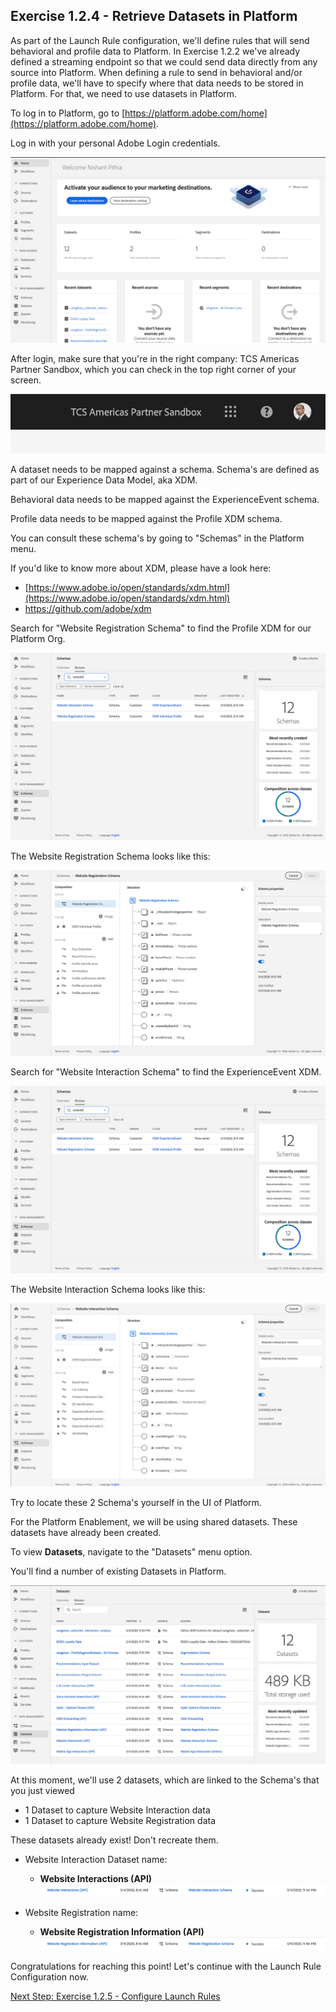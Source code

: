 ## Exercise 1.2.4 - Retrieve Datasets in Platform

As part of the Launch Rule configuration, we'll define rules that will send behavioral and profile data to Platform. In Exercise 1.2.2 we've already defined a streaming endpoint so that we could send data directly from any source into Platform. When defining a rule to send in behavioral and/or profile data, we'll have to specify where that data needs to be stored in Platform. For that, we need to use datasets in Platform.

To log in to Platform, go to [https://platform.adobe.com/home](https://platform.adobe.com/home). 

Log in with your personal Adobe Login credentials.

![Platform Setup](./images/platformlp.png)

After login, make sure that you're in the right company: TCS Americas Partner Sandbox, which you can check in the top right corner of your screen.

![Platform Setup](./images/platformcompany.png)

A dataset needs to be mapped against a schema. Schema's are defined as part of our Experience Data Model, aka XDM.

Behavioral data needs to be mapped against the ExperienceEvent schema.

Profile data needs to be mapped against the Profile XDM schema.

You can consult these schema's by going to "Schemas" in the Platform menu.

If you'd like to know more about XDM, please have a look here:

  * [https://www.adobe.io/open/standards/xdm.html](https://www.adobe.io/open/standards/xdm.html)
  * [https://github.com/adobe/xdm
](https://github.com/adobe/xdm)

Search for "Website Registration Schema" to find the Profile XDM for our Platform Org.

![Platform Setup](./images/xdmprofile.png)

The Website Registration Schema looks like this:

![Platform Setup](./images/profiledtl.png)

Search for "Website Interaction Schema" to find the ExperienceEvent XDM.

![Platform Setup](./images/xdmprofile.png)

The Website Interaction Schema looks like this:

![Platform Setup](./images/eedtl.png)

Try to locate these 2 Schema's yourself in the UI of Platform.

For the Platform Enablement, we will be using shared datasets. These datasets have already been created. 

To view **Datasets**, navigate to the "Datasets" menu option.

You'll find a number of existing Datasets in Platform.

![Platform Setup](./images/datasets.png)

At this moment, we'll use 2 datasets, which are linked to the Schema's that you just viewed

  * 1 Dataset to capture Website Interaction data
  * 1 Dataset to capture Website Registration data

These datasets already exist! Don't recreate them.

  * Website Interaction Dataset name: 
  
    * **Website Interactions (API)**
      ![Platform Setup](./images/ee.png)

  * Website Registration name: 
  
    * **Website Registration Information (API)**
      ![Platform Setup](./images/p.png)

Congratulations for reaching this point! Let's continue with the Launch Rule Configuration now.

[Next Step: Exercise 1.2.5 - Configure Launch Rules](./ex5.md)



